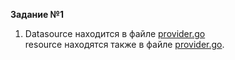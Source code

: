 **Задание №1**    
1. Datasource находится в файле [provider.go](https://github.com/hashicorp/terraform-provider-aws/blob/main/internal/provider/provider.go#L346-L738)   
resource находятся также в файле [provider.go](https://github.com/hashicorp/terraform-provider-aws/blob/main/internal/provider/provider.go#L741-L1780).   
